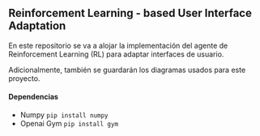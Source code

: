 ## Reinforcement Learning - based User Interface Adaptation


En este repositorio se va a alojar la implementación del agente de Reinforcement Learning (RL) para adaptar interfaces de usuario.

Adicionalmente, también se guardarán los diagramas usados para este proyecto.

#### Dependencias
* Numpy `pip install numpy`
* Openai Gym `pip install gym`